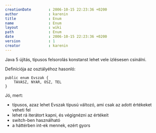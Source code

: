 ```yaml
---
creationDate        : 2006-10-15 22:23:36 +0200 
author              : karenin 
title               : Enum 
name                : Enum 
layout              : wiki 
path                : Enum 
date                : 2006-10-15 22:23:36 +0200 
version             : 1 
creator             : karenin 
---
```

Java 5 újítás, típusos felsorolás konstanst lehet vele ízlésesen csinálni.

Definíciója az osztályéhoz hasonló:

```
public enum Evszak {
    TAVASZ, NYAR, OSZ, TEL
}
```

Jó, mert:

*   típusos, azaz lehet Evszak típusú változó, ami csak az adott értékeket veheti fel
*   lehet rá iterátort kapni, és végignézni az értékeit
*   switch-ben használható
*   a háttérben int-ek mennek, ezért gyors
